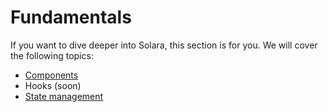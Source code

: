 # Fundamentals

If you want to dive deeper into Solara, this section is for you. We will cover the following topics:

  * [Components](/documentation/getting_started/fundamentals/components)
  * Hooks (soon)
  * [State management](/documentation/getting_started/fundamentals/state-management)
